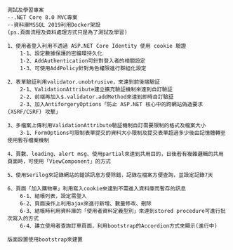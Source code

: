     測試及學習專案
    --.NET Core 8.0 MVC專案
    --資料庫MSSQL 2019利用Docker架設
    (ps.頁面流程及資料處理方式只是為了測試及學習)
    
    1、使用者登入利用不透過 ASP.NET Core Identity 使用 cookie 驗證
        1-1、設定數據保護的密鑰環持久化
        1-2、AddAuthentication可針對登入者的相關設定
        1-3、可使用AddPolicy針對角色權限進行群組化設定
    
    2、表單驗証利用validator.unobtrusive，來達到前後端驗証
        2-1、ValidationAttribute建立擴充驗証機制來達到自訂驗証
        2-2、前端再加入$.validator.addMethod來達到即時自訂驗証
        2-3、加入AntiforgeryOptions「防止 ASP.NET 核心中的跨網站偽造要求 (XSRF/CSRF) 攻擊」
    
    3、多檔案上傳利用ValidationAttribute驗証機制自訂需要限制的格式及檔案大小
        3-1、FormOptions可限制表單提交的資料大小限制及提交表單超過多少後由記憶體轉至使用暫存檔案機制
    
    4、頁數、loading、alert msg、使用partial來達到共用目的，日後若有複雜邏輯的共用頁面時，可使用「ViewComponent」的方式
    
    5、使用Serilog來記錄網站的錯誤訊息方便除錯，記錄在檔案方便查詢，並設定記錄7天
    
    6、頁面「加入購物車」利用寫入cookie來達到不需進入資料庫而暫存的訊息
        6-1、結帳列表，設定需登入
        6-2、頁面操作上利用ajax來進行新增、數量修改、刪除
        6-3、結帳時利用資料庫的「使用者資料定義型別」來達到stored procedure可進行批次寫入的方式
        6-4、建立使用者查詢訂單頁面，利用bootstrap的Accordion方式來顯示(進行中)
    
    版面設置使用bootstrap來建置


